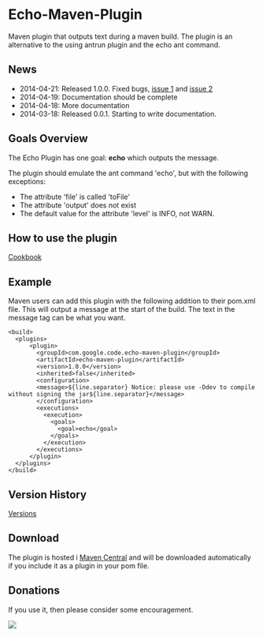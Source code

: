 # Echo-Maven-Plugin #
Maven plugin that outputs text during a maven build. The plugin is an alternative to the using antrun plugin and the echo ant command.

## News ##
  * 2014-04-21: Released 1.0.0. Fixed bugs, [issue 1](https://code.google.com/p/echo-maven-plugin/issues/detail?id=1) and [issue 2](https://code.google.com/p/echo-maven-plugin/issues/detail?id=2)
  * 2014-04-19: Documentation should be complete
  * 2014-04-18: More documentation
  * 2014-03-18: Released 0.0.1. Starting to write documentation.

## Goals Overview ##
The Echo Plugin has one goal: **echo** which outputs the message.

The plugin should emulate the ant command 'echo', but with the following exceptions:
  * The attribute 'file' is called 'toFile'
  * The attribute 'output' does not exist
  * The default value for the attribute 'level' is INFO, not WARN.

## How to use the plugin ##
[Cookbook](Cookbook.md)

## Example ##
Maven users can add this plugin with the following addition to their pom.xml file. This will output a message at the start of the build. The text in the message tag can be what you want.

```
<build>
  <plugins>
      <plugin>
        <groupId>com.google.code.echo-maven-plugin</groupId>
        <artifactId>echo-maven-plugin</artifactId>
        <version>1.0.0</version>
        <inherited>false</inherited>
        <configuration>
        <message>${line.separator} Notice: please use -Ddev to compile without signing the jar${line.separator}</message>
        </configuration>
        <executions>
          <execution>
            <goals>
              <goal>echo</goal>
            </goals>
          </execution>
        </executions>
      </plugin>
  </plugins>
</build>
```

## Version History ##
[Versions](Versions.md)

## Download ##
The plugin is hosted i [Maven Central](http://mvnrepository.com/artifact/com.google.code.echo-maven-plugin/echo-maven-plugin) and will be downloaded automatically if you include it as a plugin in your pom file.

## Donations ##
If you use it, then please consider some encouragement.

[![](https://www.paypalobjects.com/en_US/i/btn/btn_donateCC_LG.gif)](https://www.paypal.com/cgi-bin/webscr?cmd=_donations&business=JB25X84DDG5JW&lc=SE&item_name=Encourage%20the%20development&item_number=Echo%2dmaven%2dplugin&currency_code=EUR&bn=PP%2dDonationsBF%3abtn_donateCC_LG%2egif%3aNonHosted)